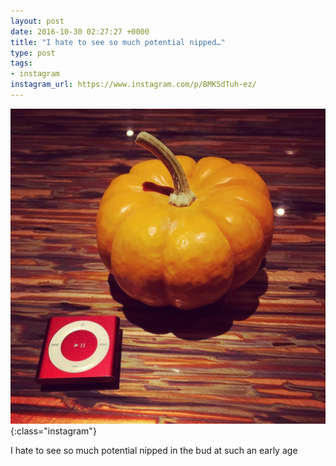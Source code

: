 ```yaml
---
layout: post
date: 2016-10-30 02:27:27 +0000
title: "I hate to see so much potential nipped…"
type: post
tags:
- instagram
instagram_url: https://www.instagram.com/p/BMK5dTuh-ez/
---
```


![Instagram - BMK5dTuh-ez](/assets/BMK5dTuh-ez.jpg){:class="instagram"}

I hate to see so much potential nipped in the bud at such an early age
